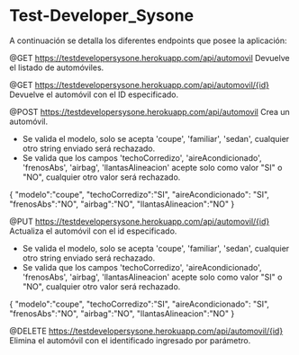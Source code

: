 # Test-Developer_Sysone
A continuación se detalla los diferentes endpoints que posee la aplicación:

@GET
https://testdevelopersysone.herokuapp.com/api/automovil
Devuelve el listado de automóviles.

@GET
https://testdevelopersysone.herokuapp.com/api/automovil/{id}
Devuelve el automóvil con el ID especificado.

@POST
https://testdevelopersysone.herokuapp.com/api/automovil
Crea un automóvil. 
- Se valida el modelo, solo se acepta 'coupe', 'familiar', 'sedan', cualquier otro string enviado será rechazado.
- Se valida que los campos 'techoCorredizo', 'aireAcondicionado', 'frenosAbs', 'airbag', 'llantasAlineacion' acepte solo como valor "SI" o "NO", cualquier otro valor será rechazado.
<body>
{
    "modelo":"coupe",
    "techoCorredizo":"SI",
    "aireAcondicionado": "SI",
    "frenosAbs":"NO",
    "airbag":"NO",
    "llantasAlineacion":"NO"
}
</body>

@PUT
https://testdevelopersysone.herokuapp.com/api/automovil/{id}
Actualiza el automóvil con el id especificado.
- Se valida el modelo, solo se acepta 'coupe', 'familiar', 'sedan', cualquier otro string enviado será rechazado.
- Se valida que los campos 'techoCorredizo', 'aireAcondicionado', 'frenosAbs', 'airbag', 'llantasAlineacion' acepte solo como valor "SI" o "NO", cualquier otro valor será rechazado.
<body>
{
    "modelo":"coupe",
    "techoCorredizo":"SI",
    "aireAcondicionado": "SI",
    "frenosAbs":"NO",
    "airbag":"NO",
    "llantasAlineacion":"NO"
}
</body>

@DELETE
https://testdevelopersysone.herokuapp.com/api/automovil/{id}
Elimina el automóvil con el identificado ingresado por parámetro.
